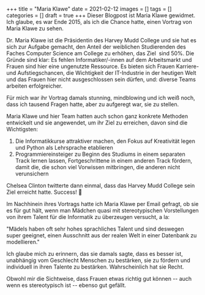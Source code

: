 +++
title = "Maria Klawe"
date = 2021-02-12
images = []
tags = []
categories = []
draft = true
+++
Dieser Blogpost ist Maria Klawe gewidmet. Ich glaube, es war Ende 2015, als ich die Chance hatte, einen Vortrag von Maria Klawe zu sehen.

Dr. Maria Klawe ist die Präsidentin des Harvey Mudd College und sie hat es sich zur Aufgabe gemacht, den Anteil der weiblichen Studierenden des Faches Computer Science am College zu erhöhen, das Ziel  sind 50%. Die Gründe sind klar: Es fehlen Informatiker/-innen auf dem Arbeitsmarkt und Frauen sind hier eine ungenutzte Ressource. Es bieten sich Frauen Karriere- und  Aufstiegschancen, die Wichtigkeit der IT-Industrie in der heutigen Welt und das Frauen hier nicht ausgeschlossen sein dürfen, und: diverse Teams arbeiten erfolgreicher.

Für mich war ihr Vortrag damals stunning, mindblowing und ich weiß noch, dass ich tausend Fragen hatte, aber zu aufgeregt war, sie zu stellen. 

Maria Klawe und hier Team hatten auch schon ganz konkrete Methoden entwickelt und sie angewendet, um ihr Ziel zu erreichen, davon sind die Wichtigsten:

1. Die Informatikkurse attraktiver machen, den Fokus auf Kreativität legen und Python als Lehrsprache etablieren
2. Programmiereinsteiger zu Beginn des Studiums in einem separaten Track lernen lassen, Fortgeschrittene in einem anderen Track fördern, damit die, die schon viel Vorwissen mitbringen, die anderen nicht verunsichern

Chelsea Clinton twitterte dann einmal, dass das Harvey Mudd College sein Ziel erreicht hatte. Success! 🙂



Im Nachhinein ihres Vortrags hatte ich Maria Klawe per Email gefragt, ob sie es für gut hält, wenn man Mädchen quasi mit stereotypischen Vorstellungen von ihrem Talent für die Informatik zu überzeugen versucht, a la:

"Mädels haben oft sehr hohes sprachliches Talent und sind deswegen super geeignet, einen Ausschnitt aus der realen Welt in einer Datenbank zu modellieren."

Ich glaube mich zu erinnern, das sie damals sagte, dass es besser ist, unabhängig vom Geschlecht Menschen zu bestärken, sie zu fördern und individuell in ihren Talente zu bestärken. Wahrscheinlich hat sie Recht.

Obwohl mir die Sichtweise, dass Frauen etwas richtig gut können -- auch wenn es stereotypisch ist -- ebenso gut gefällt.